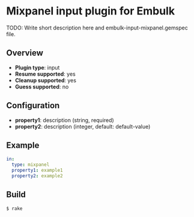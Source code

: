 # Mixpanel input plugin for Embulk

TODO: Write short description here and embulk-input-mixpanel.gemspec file.

## Overview

* **Plugin type**: input
* **Resume supported**: yes
* **Cleanup supported**: yes
* **Guess supported**: no

## Configuration

- **property1**: description (string, required)
- **property2**: description (integer, default: default-value)

## Example

```yaml
in:
  type: mixpanel
  property1: example1
  property2: example2
```


## Build

```
$ rake
```
